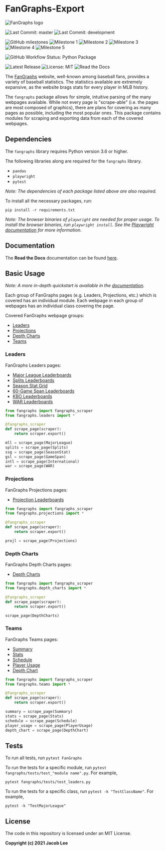 # FanGraphs-Export

![FanGraphs logo](https://user-images.githubusercontent.com/72679601/112188979-c335d980-8bc0-11eb-8ab9-992663e9e0e6.png)

![Last Commit: master](https://img.shields.io/github/last-commit/JLpython-py/FanGraphs-export/master)
![Last Commit: development](https://img.shields.io/github/last-commit/JLpython-py/FanGraphs-Export/development)

![GitHub milestones](https://img.shields.io/github/milestones/all/JLpython-py/FanGraphs-Export)
![Milestone 1](https://img.shields.io/github/milestones/progress/JLpython-py/FanGraphs-Export/1)
![Milestone 2](https://img.shields.io/github/milestones/progress/JLpython-py/FanGraphs-Export/2)
![Milestone 3](https://img.shields.io/github/milestones/progress/JLpython-py/FanGraphs-Export/3)
![Milestone 4](https://img.shields.io/github/milestones/progress/JLpython-py/FanGraphs-Export/4)
![Milestone 5](https://img.shields.io/github/milestones/progress/JLpython-py/FanGraphs-Export/5)

![GitHub Workflow Status: Python Package](https://img.shields.io/github/workflow/status/JLpython-py/FanGraphs-Export/Python%20package)

![Latest Release](https://img.shields.io/github/v/tag/JLpython-py/FanGraphs-Export)
![License: MIT](https://img.shields.io/github/license/JLpython-py/FanGraphs-Export)
![Read the Docs](https://img.shields.io/readthedocs/fangraphs-export)

The [FanGraphs](https://fangraphs.com/) website, well-known among baseball fans, provides a variety of baseball statistics.
The statistics available are extremely expansive, as the website brags stats for every player in MLB history.

The `fangraphs` package allows for simple, intuitive parsing of the many webpages available.
While not every page is "scrape-able" (i.e. the pages are most composed of graphics),
there are plans for covering as many pages as possible, including the most popular ones.
This package contains modules for scraping and exporting data from each of the covered webpages.

## Dependencies

The `fangraphs` library requires Python version 3.6 or higher.

The following libraries along are required for the `fangraphs` library.

- `pandas`
- `playwright`
- `pytest`

*Note: The dependencies of each package listed above are also required.*

To install all the necessary packages, run:

```commandline
pip install -r requirements.txt
```

*Note: The browser binaries of `playwright` are needed for proper usage.
To install the browser binaries, run `playwright install`.
See the [Playwright documentation](https://playwright.dev/python/docs/intro/) for more information.*

## Documentation

The **Read the Docs** documentation can be found [here](https://fangraphs-export.readthedocs.io/en/latest/?).

## Basic Usage

*Note: A more in-depth quickstart is available in the [documentation](#Documentation).*

Each group of FanGraphs pages (e.g. Leaders, Projections, etc.) which is covered has an individual module.
Each webpage in each group of webpages has an individual class covering the page.

Covered FanGraphs webpage groups:

- [Leaders](#Leaders)
- [Projections](#Projections)
- [Depth Charts](#Depth-Charts)
- [Teams](#Teams)

### Leaders

FanGraphs Leaders pages:

- [Major League Leaderboards](https://fangraphs.com/leaders.aspx)
- [Splits Leaderboards](https://fangraphs.com/leaders/splits-leaderboards)
- [Season Stat Grid](https://fangraphs.com/leaders/season-stat-grid)
- [60-Game Span Leaderboards](https://fangraphs.com/leaders/special/game-span)
- [KBO Leaderboards](https://fangraphs.com/leaders/international)
- [WAR Leaderboards](https://fangraphs.com/warleaders.aspx)

```python
from fangraphs import fangraphs_scraper
from fangraphs.leaders import *

@fangraphs_scraper
def scrape_page(scraper):
    return scraper.export()

mll = scrape_page(MajorLeague)
splits = scrape_page(Splits)
ssg = scrape_page(SeasonStat)
gsl = scrape_page(GameSpan)
intl = scrape_page(International)
war = scrape_page(WAR)
```

### Projections

FanGraphs Projections pages:

- [Projection Leaderboards](https://fangraphs.com/projections.aspx)

```python
from fangraphs import fangraphs_scraper
from fangraphs.projections import *

@fangraphs_scraper
def scrape_page(scraper):
    return scraper.export()

projl = scrape_page(Projections)
```

### Depth Charts

FanGraphs Depth Charts pages:

- [Depth Charts](https://fangraphs.com/depthcharts.aspx)

```python
from fangraphs import fangraphs_scraper
from fangraphs.depth_charts import *

@fangraphs_scraper
def scrape_page(scraper):
    return scraper.export()

scrape_page(DepthCharts)
```

### Teams

FanGraphs Teams pages:

- [Summary](https://fangraphs.com/teams/angels)
- [Stats](https://fangraphs.com/teams/angels/stats)
- [Schedule](https://fangraphs.com/team/angels/schedule)
- [Player Usage](https://fangraphs.com/teams/angels/player-usage)
- [Depth Chart](https://fangraphs.com/teams/angels/depth-chart)

```python
from fangraphs import fangraphs_scraper
from fangraphs.teams import *

@fangraphs_scraper
def scrape_page(scraper):
    return scraper.export()

summary = scrape_page(Summary)
stats = scrape_page(Stats)
schedule = scrape_page(Schedule)
player_usage = scrape_page(PlayerUsage)
depth_chart = scrape_page(DepthChart)
```

## Tests

To run all tests, run `pytest FanGraphs`

To run the tests for a specific module, run `pytest fangraphs/tests/test_"module name".py`.
For example,

```commandline
pytest fangraphs/tests/test_leaders.py
```

To run the tests for a specific class, run `pytest -k "TestClassName"`.
For example,

```commandline
pytest -k "TestMajorLeague"
```

## License

The code in this repository is licensed under an MIT License.

**Copyright (c) 2021 Jacob Lee**
